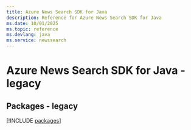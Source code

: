 ```yaml
---
title: Azure News Search SDK for Java
description: Reference for Azure News Search SDK for Java
ms.date: 10/01/2025
ms.topic: reference
ms.devlang: java
ms.service: newssearch
---
```

# Azure News Search SDK for Java - legacy
## Packages - legacy
[!INCLUDE [packages](news-search-index.md)]